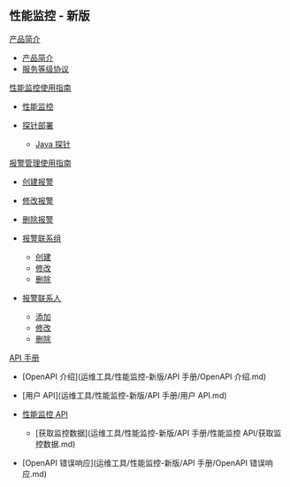 ## 性能监控 - 新版

[产品简介]()

* [产品简介](运维工具/性能监控-新版/产品简介/性能监控产品简介.md)
* [服务等级协议](运维工具/性能监控-新版/产品简介/性能监控服务等级协议（SLA）.md)

[性能监控使用指南]()

* [性能监控](运维工具/性能监控-新版/性能监控使用指南/性能监控.md)
* [探针部署]()

	* [Java 探针](运维工具/性能监控-新版/性能监控使用指南/部署探针/部署Java探针.md)

[报警管理使用指南]()

* [创建报警](运维工具/性能监控-新版/报警管理使用指南/创建报警.md)
* [修改报警](运维工具/性能监控-新版/报警管理使用指南/修改报警.md)
* [删除报警](运维工具/性能监控-新版/报警管理使用指南/删除报警.md)
* [报警联系组]()

	* [创建](运维工具/性能监控-新版/报警管理使用指南/报警联系组/创建报警联系组.md)
	* [修改](运维工具/性能监控-新版/报警管理使用指南/报警联系组/修改报警联系组.md)
	* [删除](运维工具/性能监控-新版/报警管理使用指南/报警联系组/删除报警联系组.md)
* [报警联系人]()

	* [添加](运维工具/性能监控-新版/报警管理使用指南/报警联系人/添加报警联系人.md)
	* [修改](运维工具/性能监控-新版/报警管理使用指南/报警联系人/修改报警联系人.md)
	* [删除](运维工具/性能监控-新版/报警管理使用指南/报警联系人/删除报警联系人.md)

[API 手册]()

* [OpenAPI 介绍](运维工具/性能监控-新版/API 手册/OpenAPI 介绍.md)
* [用户 API](运维工具/性能监控-新版/API 手册/用户 API.md)
* [性能监控 API]()

  * [获取监控数据](运维工具/性能监控-新版/API 手册/性能监控 API/获取监控数据.md)
* [OpenAPI 错误响应](运维工具/性能监控-新版/API 手册/OpenAPI 错误响应.md)